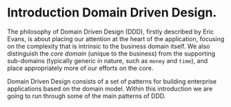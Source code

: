 # Introduction Domain Driven Design.

The philosophy of Domain Driven Design (DDD), firstly described by Eric Evans, is about placing our attention at the heart of the application, focusing on the complexity that is intrinsic to the business domain itself. We also distinguish the *core domain* (unique to the business) from the supporting sub-domains (typically generic in nature, such as `money` and `time`), and place appropriately more of our efforts on the core.

Domain Driven Design consists of a set of patterns for building enterprise applications based on the domain model. Within this introduction we are going to run through some of the main patterns of DDD.

